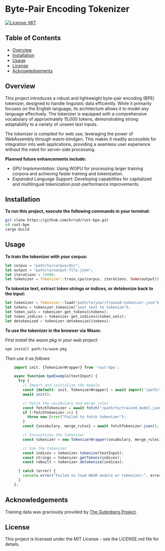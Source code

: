 # Byte-Pair Encoding Tokenizer
[![License: MIT](https://img.shields.io/badge/License-MIT-yellow.svg)](LICENSE.md)


## Table of Contents
- [Overview](#overview)
- [Installation](#installation)
- [Usage](#usage)
- [License](#license)
- [Acknowledgements](#acknowledgements)


## Overview <a name="overview"></a>
This project introduces a robust and lightweight byte-pair encoding (BPE) tokenizer, designed to handle linguistic data efficiently. While it primarily focuses on the English language, its architecture allows it to model any language effectively. The tokenizer is equipped with a comprehensive vocabulary of approximately 15,000 tokens, demonstrating strong adaptability to a variety of unseen text inputs.

The tokenizer is compiled for web use, leveraging the power of WebAssembly through wasm-bindgen. This makes it readily accessible for integration into web applications, providing a seamless user experience without the need for server-side processing.

**Planned future enhancements include:**
- *GPU Implementation:* Using WGPU for processing larger training corpora and achieving faster training and tokenization.
- *Expanded Language Support:* Developing capabilities for capitalized and multilingual tokenization post-performance improvements.


## Installation <a name="installation"></a>
**To run this project, execute the following commands in your terminal:**
```sh
git clone https://github.com/krrud/rust-bpe.git
cd rust-bpe
cargo build
```


## Usage <a name="usage"></a>
**To train the tokenizer with your corpus:**
```rust
let corpus = "path/to/corpus/dir";
let output = "path/to/output-file.json";
let iterations = 15000;
let tokenizer = Tokenizer::train_cpu(corpus, iterations, Some(output));
```


**To tokenize text, extract token strings or indices, or detokenize back to the input:**
```rust
let tokenizer = Tokenizer::load("path/to/your/trained-tokenizer.json").unwrap();
let tokens = tokenizer.tokenize("your text to tokenize");
let token_vals = tokenizer.get_tokens(&tokens);
let token_indices = tokenizer.get_indices(&token_vals);
let detokenized = tokenizer.detokenize(&tokens);
```


**To use the tokenizer in the browser via Wasm:**

*First install the wasm pkg in your web project:*
```javascript
npm install path/to/wasm-pkg
```


*Then use it as follows:*
```javascript
    import init, {TokenizerWrapper} from 'rust-bpe';

    async function bpeExample(textInput) {
      try {
        // Import and initialize the module
        const {default: init, TokenizerWrapper} = await import('/path/to/wasm-pkg');
        await init();

        // Fetch the vocabulary and merge rules
        const fetchTokenizer = await fetch("/path/to/trained_model.json");
        if (!fetchTokenizer.ok) {
          throw new Error("Failed to fetch tokenizer");
        }
        const {vocabulary, merge_rules} = await fetchTokenizer.json();

        // Instantiate the tokenizer
        const tokenizer = new TokenizerWrapper(vocabulary, merge_rules);

        // Use the tokenizer
        const indices = tokenizer.tokenize(textInput);
        const strings = tokenizer.getTokens(indices);
        const rebuilt = tokenizer.detokenize(indices);

      } catch (error) {
        console.error("Failed to load WASM module or tokenizer:", error);
      }
    };
```

## Acknowledgements <a name="acknowledgements"></a>
Training data was graciously provided by [The Gutenberg Project](https://www.gutenberg.org/).


## License <a name="license"></a>
This project is licensed under the MIT License - see the LICENSE.md file for details.
